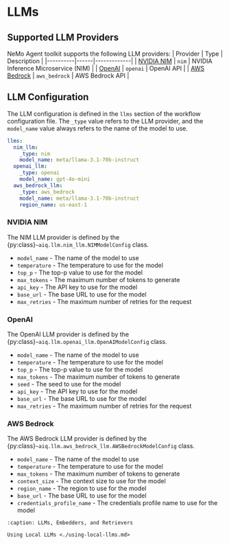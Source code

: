 <!--
SPDX-FileCopyrightText: Copyright (c) 2025, NVIDIA CORPORATION & AFFILIATES. All rights reserved.
SPDX-License-Identifier: Apache-2.0

Licensed under the Apache License, Version 2.0 (the "License");
you may not use this file except in compliance with the License.
You may obtain a copy of the License at

http://www.apache.org/licenses/LICENSE-2.0

Unless required by applicable law or agreed to in writing, software
distributed under the License is distributed on an "AS IS" BASIS,
WITHOUT WARRANTIES OR CONDITIONS OF ANY KIND, either express or implied.
See the License for the specific language governing permissions and
limitations under the License.
-->

# LLMs

## Supported LLM Providers

NeMo Agent toolkit supports the following LLM providers:
| Provider | Type | Description |
|----------|------|-------------|
| [NVIDIA NIM](https://build.nvidia.com) | `nim` | NVIDIA Inference Microservice (NIM) |
| [OpenAI](https://openai.com) | `openai` | OpenAI API |
| [AWS Bedrock](https://aws.amazon.com/bedrock/) | `aws_bedrock` | AWS Bedrock API |


## LLM Configuration

The LLM configuration is defined in the `llms` section of the workflow configuration file. The `_type` value refers to the LLM provider, and the `model_name` value always refers to the name of the model to use.

```yaml
llms:
  nim_llm:
    _type: nim
    model_name: meta/llama-3.1-70b-instruct
  openai_llm:
    _type: openai
    model_name: gpt-4o-mini
  aws_bedrock_llm:
    _type: aws_bedrock
    model_name: meta/llama-3.1-70b-instruct
    region_name: us-east-1
```

### NVIDIA NIM

The NIM LLM provider is defined by the {py:class}`~aiq.llm.nim_llm.NIMModelConfig` class.

* `model_name` - The name of the model to use
* `temperature` - The temperature to use for the model
* `top_p` - The top-p value to use for the model
* `max_tokens` - The maximum number of tokens to generate
* `api_key` - The API key to use for the model
* `base_url` - The base URL to use for the model
* `max_retries` - The maximum number of retries for the request

### OpenAI

The OpenAI LLM provider is defined by the {py:class}`~aiq.llm.openai_llm.OpenAIModelConfig` class.

* `model_name` - The name of the model to use
* `temperature` - The temperature to use for the model
* `top_p` - The top-p value to use for the model
* `max_tokens` - The maximum number of tokens to generate
* `seed` - The seed to use for the model
* `api_key` - The API key to use for the model
* `base_url` - The base URL to use for the model
* `max_retries` - The maximum number of retries for the request

### AWS Bedrock

The AWS Bedrock LLM provider is defined by the {py:class}`~aiq.llm.aws_bedrock_llm.AWSBedrockModelConfig` class.

* `model_name` - The name of the model to use
* `temperature` - The temperature to use for the model
* `max_tokens` - The maximum number of tokens to generate
* `context_size` - The context size to use for the model
* `region_name` - The region to use for the model
* `base_url` - The base URL to use for the model
* `credentials_profile_name` - The credentials profile name to use for the model


```{toctree}
:caption: LLMs, Embedders, and Retrievers

Using Local LLMs <./using-local-llms.md>
```
